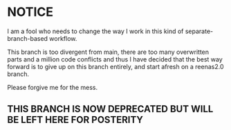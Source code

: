# NOTICE
I am a fool who needs to change the way I work in this kind of separate-branch-based workflow.

This branch is too divergent from main, there are too many overwritten parts and a million code conflicts and thus I have decided that the best way forward is to give up on this branch entirely, and start afresh on a reenas2.0 branch.

Please forgive me for the mess.

## THIS BRANCH IS NOW DEPRECATED BUT WILL BE LEFT HERE FOR POSTERITY
